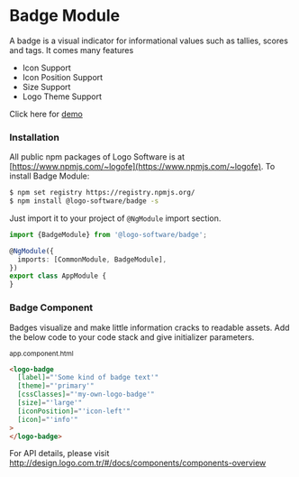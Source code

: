 # Badge Module

A badge is a visual indicator for informational values such as tallies, scores and tags. It comes many features

* Icon Support
* Icon Position Support
* Size Support
* Logo Theme Support

Click here for [demo](http://design.logo.com.tr/#/docs/components/badge-module#badgemodule)

### Installation

All public npm packages of Logo Software is at [https://www.npmjs.com/~logofe](https://www.npmjs.com/~logofe). To
install Badge Module:

```bash
$ npm set registry https://registry.npmjs.org/
$ npm install @logo-software/badge -s
```

Just import it to your project of `@NgModule` import section.

```typescript
import {BadgeModule} from '@logo-software/badge';

@NgModule({
  imports: [CommonModule, BadgeModule],
})
export class AppModule {
}
```

### Badge Component

Badges visualize and make little information cracks to readable assets. Add the below code to your code stack and give
initializer parameters.

<sub>app.component.html</sub>

```html
<logo-badge
  [label]="'Some kind of badge text'"
  [theme]="'primary'"
  [cssClasses]="'my-own-logo-badge'"
  [size]="'large'"
  [iconPosition]="'icon-left'"
  [icon]="'info'"
>
</logo-badge>
```

For API details, please visit http://design.logo.com.tr/#/docs/components/components-overview
